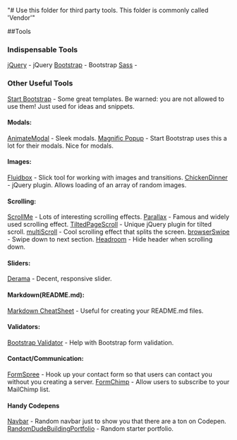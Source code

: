 "# Use this folder for third party tools. This folder is commonly called 'Vendor'" 

##Tools
### Indispensable Tools
[jQuery](https://jquery.com/) - jQuery
[Bootstrap](https://getbootstrap.com/) - Bootstrap
[Sass]() - 

### Other Useful Tools
[Start Bootstrap](https://startbootstrap.com/) - Some great templates. Be warned: you are not allowed to use them! Just used for ideas and snippets. 

#### Modals:
[AnimateModal](http://joaopereirawd.github.io/animatedModal.js/) - Sleek modals.
[Magnific Popup](http://dimsemenov.com/plugins/magnific-popup/) - Start Bootstrap uses this a lot for their modals. Nice for modals. 

#### Images:
[Fluidbox](http://terrymun.github.io/Fluidbox/demo/index.html) - Slick tool for working with images and transitions.
[ChickenDinner](http://stephenscaff.com/demos/chickendinner/#) - jQuery plugin. Allows loading of an array of random images.

#### Scrolling: 
[ScrollMe](http://scrollme.nckprsn.com/) - Lots of interesting scrolling effects. 
[Parallax](http://pixelcog.github.io/parallax.js/) - Famous and widely used scrolling effect.
[TiltedPageScroll](http://www.thepetedesign.com/demos/tiltedpage_scroll_demo.html) - Unique jQuery plugin for tilted scroll.
[multiScroll](https://alvarotrigo.com/multiScroll/#first) - Cool scrolling effect that splits the screen.
[browserSwipe](https://github.com/kenwheeler/browserSwipe) - Swipe down to next section.
[Headroom](https://github.com/WickyNilliams/headroom.js) - Hide header when scrolling down.

#### Sliders: 
[Derama](https://devrama.com/static/devrama-slider/) - Decent, responsive slider.

#### Markdown(README.md):
[Markdown CheatSheet](https://guides.github.com/pdfs/markdown-cheatsheet-online.pdf) - Useful for creating your README.md files.

#### Validators: 
[Bootstrap Validator](http://formvalidation.io/) - Help with Bootstrap form validation.


#### Contact/Communication: 
[FormSpree](https://formspree.io/) - Hook up your contact form so that users can contact you without you creating a server.
[FormChimp](https://github.com/fabioquarantini/formchimp) - Allow users to subscribe to your MailChimp list.


#### Handy Codepens
[Navbar](https://codepen.io/mmekaiel/pen/ZOPKKR) - Random navbar just to show you that there are a ton on Codepen.
[RandomDudeBuildingPortfolio](https://speckyboy.com/how-to-build-a-sliding-one-page-portfolio-with-jquery/) - Random starter portfolio.

